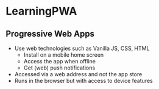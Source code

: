 # LearningPWA
## Progressive Web Apps
- Use web technologies such as Vanilla JS, CSS, HTML
    - Install on a mobile home screen
    - Access the app when offline
    - Get (web) push notifications
- Accessed via a web address and not the app store
- Runs in the browser but with access to device features
